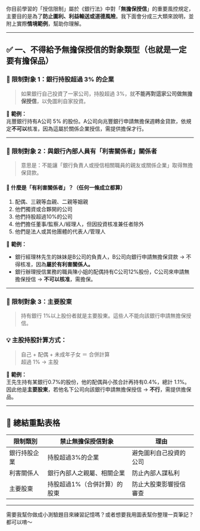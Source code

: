 你目前學習的「授信限制」屬於《銀行法》中對「**無擔保授信**」的重要風控規定，主要目的是為了**防止圖利、利益輸送或道德風險**。我下面會分成三大類來說明，並附上實際**情境範例**，幫助你理解。

---

## ✅ 一、不得給予**無擔保授信**的對象類型（也就是一定要有擔保品）

### 🔹 限制對象 1：**銀行持股超過 3% 的企業**

> 如果銀行自己投資了一家公司，持股超過 3%，就**不能再對這家公司做無擔保授信**，以免圖利自家投資。

📌 **範例：**  
兆豐銀行持有A公司 5% 的股份。A公司向兆豐銀行申請無擔保週轉金貸款，依規定**不可以**核准，因為這屬於關係企業授信，需提供擔保才行。

---

### 🔹 限制對象 2：**與銀行內部人員有「利害關係者」關係者**

> 意思是：不能讓「銀行負責人或授信相關職員的親友或關係企業」取得無擔保貸款。

#### 📍 什麼是「有利害關係者」？（任何一條成立都算）

1. 配偶、三親等血親、二親等姻親  
2. 他們獨資或合夥開的公司  
3. 他們持股超過10%的公司  
4. 他們擔任董事/監察人/經理人，但因投資核准兼任者除外  
5. 他們是法人或其他團體的代表人/管理人

📌 **範例：**  
- 銀行經理林先生的妹妹是B公司的負責人，B公司向銀行申請無擔保貸款 → 不得核准，因為**屬於有利害關係人。**  
- 銀行辦理授信業務的職員陳小姐的配偶持有C公司12%股份，C公司來申請無擔保授信 → **不可以核准**，需擔保。

---

### 🔹 限制對象 3：**主要股東**

> 持有銀行 1%以上股份者就是主要股東。這些人不能向該銀行申請無擔保授信。

### 💡 主股持股計算方式：
> 自己 + 配偶 + 未成年子女 ＝ 合併計算  
> 超過 1% → 主股

📌 **範例：**  
王先生持有某銀行0.7%的股份，他的配偶與小孩合計再持有0.4%，總計 1.1%。  
因此他是**主要股東**，若他名下公司向該銀行申請無擔保授信 → **不行**，需提供擔保品。

---

## 📝 總結重點表格

| 限制類別             | 禁止無擔保授信對象                            | 理由                           |
|----------------------|-----------------------------------------------|--------------------------------|
| 銀行持股企業         | 持股超過3%的企業                              | 避免圖利自己投資的公司         |
| 利害關係人           | 銀行內部人之親屬、相關企業                     | 防止內部人謀私利               |
| 主要股東             | 持股超過1%（合併計算）的股東                  | 防止大股東影響授信審查         |

---

需要我幫你做成小測驗題目來練習記憶嗎？或者想要我用圖表幫你整理一頁筆記？都可以唷～